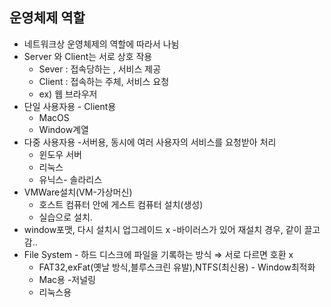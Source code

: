 ## 운영체제 역할

- 네트워크상 운영체제의 역할에 따라서 나뉨
- Server 와 Client는 서로 상호 작용
    - Sever : 접속당하는 , 서비스 제공
    - Client : 접속하는 주체, 서비스 요청
    - ex) 웹 브라우저
- 단일 사용자용 - Client용
    - MacOS
    - Window계열
- 다중 사용자용 -서버용, 동시에 여러 사용자의 서비스를 요청받아 처리
    - 윈도우 서버
    - 리눅스
    - 유닉스- 솔라리스
- VMWare설치(VM-가상머신)
    - 호스트 컴퓨터 안에 게스트 컴퓨터 설치(생성)
    - 실습으로 설치.
- window포맷, 다시 설치시 업그레이드 x
-바이러스가 있어 재설치 경우, 같이 끌고감..
- File System - 하드 디스크에 파일을 기록하는 방식 ⇒ 서로 다르면 호환 x
    - FAT32,exFat(옛날 방식,블루스크린 유발),NTFS(최신용) - Window최적화
    - Mac용 -저널링
    - 리눅스용